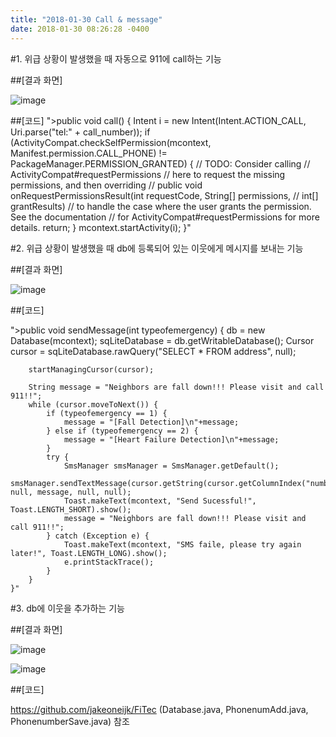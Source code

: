 ```yaml
---
title: "2018-01-30 Call & message"
date: 2018-01-30 08:26:28 -0400
---
```


#1. 위급 상황이 발생했을 때 자동으로 911에 call하는 기능

##[결과 화면]

![image](https://user-images.githubusercontent.com/32701768/52235697-e5f6be00-2892-11e9-9447-525d5af447b4.png)

##[코드]
">public void call() {
        Intent i = new Intent(Intent.ACTION_CALL, Uri.parse("tel:" + call_number));
        if (ActivityCompat.checkSelfPermission(mcontext, Manifest.permission.CALL_PHONE) != PackageManager.PERMISSION_GRANTED) {
            // TODO: Consider calling
            //    ActivityCompat#requestPermissions
            // here to request the missing permissions, and then overriding
            //   public void onRequestPermissionsResult(int requestCode, String[] permissions,
            //                                          int[] grantResults)
            // to handle the case where the user grants the permission. See the documentation
            // for ActivityCompat#requestPermissions for more details.
            return;
        }
        mcontext.startActivity(i);
    }"
    
#2. 위급 상황이 발생했을 때 db에 등록되어 있는 이웃에게 메시지를 보내는 기능

##[결과 화면]

![image](https://user-images.githubusercontent.com/32701768/52235759-0888d700-2893-11e9-9006-bf06cde6a040.png)

##[코드]

 ">public void sendMessage(int typeofemergency) {
        db = new Database(mcontext);
        sqLiteDatabase = db.getWritableDatabase();
        Cursor cursor = sqLiteDatabase.rawQuery("SELECT * FROM address", null);

        startManagingCursor(cursor);

        String message = "Neighbors are fall down!!! Please visit and call 911!!";
        while (cursor.moveToNext()) {
            if (typeofemergency == 1) {
                message = "[Fall Detection]\n"+message;
            } else if (typeofemergency == 2) {
                message = "[Heart Failure Detection]\n"+message;
            }
            try {
                SmsManager smsManager = SmsManager.getDefault();
                smsManager.sendTextMessage(cursor.getString(cursor.getColumnIndex("number")), null, message, null, null);
                Toast.makeText(mcontext, "Send Sucessful!", Toast.LENGTH_SHORT).show();
                message = "Neighbors are fall down!!! Please visit and call 911!!";
            } catch (Exception e) {
                Toast.makeText(mcontext, "SMS faile, please try again later!", Toast.LENGTH_LONG).show();
                e.printStackTrace();
            }
        }
    }"

   

#3. db에 이웃을 추가하는 기능

##[결과 화면]

![image](https://user-images.githubusercontent.com/32701768/52235830-3b32cf80-2893-11e9-9110-54126a9a7d5b.png)

![image](https://user-images.githubusercontent.com/32701768/52235842-4128b080-2893-11e9-9957-e59563d67207.png)

##[코드]

https://github.com/jakeoneijk/FiTec
(Database.java, PhonenumAdd.java, PhonenumberSave.java) 참조
